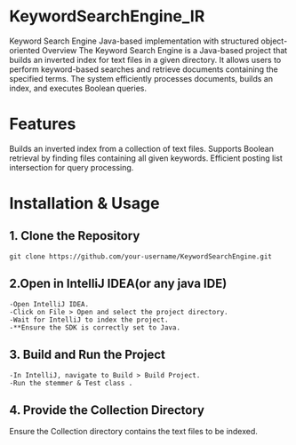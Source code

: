 # KeywordSearchEngine_IR
Keyword Search Engine
Java-based implementation with structured object-oriented Overview
The Keyword Search Engine is a Java-based project that builds an inverted index for text files in a given directory. It allows users to perform keyword-based searches and retrieve documents containing the specified terms. The system efficiently processes documents, builds an index, and executes Boolean queries.

# Features
Builds an inverted index from a collection of text files.
Supports Boolean retrieval by finding files containing all given keywords.
Efficient posting list intersection for query processing.

# Installation & Usage
## 1. Clone the Repository
```
git clone https://github.com/your-username/KeywordSearchEngine.git
```
## 2.Open in IntelliJ IDEA(or any java IDE)
```
-Open IntelliJ IDEA.
-Click on File > Open and select the project directory.
-Wait for IntelliJ to index the project.
-**Ensure the SDK is correctly set to Java.
```
## 3. Build and Run the Project
```
-In IntelliJ, navigate to Build > Build Project.
-Run the stemmer & Test class .
```
## 4. Provide the Collection Directory
Ensure the Collection directory contains the text files to be indexed.

